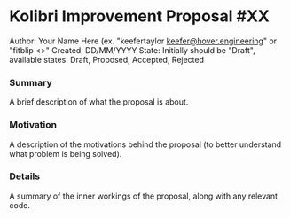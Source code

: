 # Kolibri Improvement Proposal #XX

Author: Your Name Here <Your Contact Here> (ex. "keefertaylor <keefer@hover.engineering>" or "fitblip <>"
Created: DD/MM/YYYY
State: Initially should be "Draft", available states: Draft, Proposed, Accepted, Rejected

### Summary

A brief description of what the proposal is about.

### Motivation

A description of the motivations behind the proposal (to better understand what problem is being solved).

### Details

A summary of the inner workings of the proposal, along with any relevant code.

